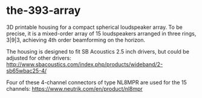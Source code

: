 # the-393-array
3D printable housing for a compact spherical loudspeaker array. To be precise, it is a mixed-order array of 15 loudspeakers arranged in three rings, 3|9|3, achieving 4th order beamforming on the horizon.

The housing is designed to fit SB Acoustics 2.5 inch drivers, but could be adjusted for other drivers:
http://www.sbacoustics.com/index.php/products/wideband/2-sb65wbac25-4/

Four of these 4-channel connectors of type NL8MPR are used for the 15 channels:
https://www.neutrik.com/en/product/nl8mpr

